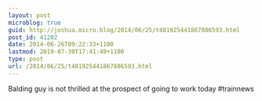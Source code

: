 ```yaml
---
layout: post
microblog: true
guid: http://joshua.micro.blog/2014/06/25/t481925441867886593.html
post_id: 41202
date: 2014-06-26T09:22:33+1100
lastmod: 2019-07-30T17:41:49+1100
type: post
url: /2014/06/25/t481925441867886593.html
---
```

Balding guy is not thrilled at the prospect of going to work today #trainnews
